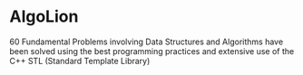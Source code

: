 # AlgoLion
60 Fundamental Problems involving Data Structures and Algorithms have been solved using the best programming practices and extensive use of the C++ STL (Standard Template Library)
